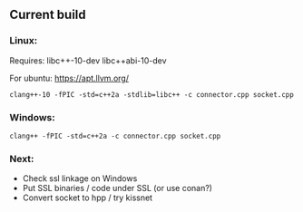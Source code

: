 ## Current build

### Linux:
Requires: libc++-10-dev libc++abi-10-dev

For ubuntu:
https://apt.llvm.org/

`clang++-10 -fPIC -std=c++2a -stdlib=libc++ -c connector.cpp socket.cpp`

### Windows:

`clang++ -fPIC -std=c++2a -c connector.cpp socket.cpp`


### Next:
- Check ssl linkage on Windows
- Put SSL binaries / code under SSL (or use conan?)
- Convert socket to hpp / try kissnet
